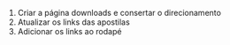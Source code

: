 1. Criar a página downloads e consertar o direcionamento
2. Atualizar os links das apostilas
3. Adicionar os links ao rodapé